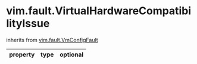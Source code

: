 vim.fault.VirtualHardwareCompatibilityIssue
===========================================
inherits from [vim.fault.VmConfigFault](docs/vim.fault.VmConfigFault.md)

| property | type | optional |
|:---------|:-----|:---------|
